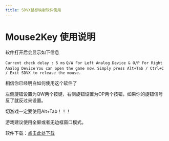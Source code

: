 ```yaml
---
title: SDVX鼠标映射软件使用
---
```

# Mouse2Key 使用说明

软件打开后会显示如下信息

`Current check delay : 5 ms`
`Q/W For Left Analog Device & O/P For Right Analog Device`
`You can open the game now.`
`Simply press Alt+Tab / Ctrl+C / Exit SDVX to release the mouse.`

相信你已经明白如何使用这个软件了

左侧旋钮设置为QW两个按键，右侧旋钮设置为OP两个按钮，如果你的旋钮信号反了就反过来设置。

切游戏一定要使用Alt+Tab！！！

游戏建议使用全屏或者无边框窗口模式。

软件下载：[点击此处下载](https://blog.mygensou.cn/static_storage/0001/mouse2key_for_vi.zip)